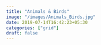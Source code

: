 ```yaml
---
title: "Animals & Birds"
image: "/images/Animals_Birds.jpg"
date: 2019-07-14T16:42:23+05:30
categories: ["grid"]
draft: false
---
```


